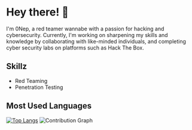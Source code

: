 
# Hey there! 👋


I'm 0Nep, a red teamer wannabe with a passion for hacking and cybersecurity. Currently, I'm working on sharpening my skills and knowledge by collaborating with like-minded individuals, and completing cyber security labs on platforms such as Hack The Box.

## Skillz

- Red Teaming
- Penetration Testing

## Most Used Languages

[![Top Langs](https://github-readme-stats.vercel.app/api/top-langs/?username=ZER0Nep&theme=dark&show_icons=true)](https://github.com/anuraghazra/github-readme-stats)
![Contribution Graph](https://github-readme-stats.vercel.app/api?username=ZER0Nep&count_private=true&show_icons=true&theme=dark) 

##

